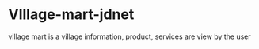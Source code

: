 # VIllage-mart-jdnet
village mart is a village information, product, services are view by the user 

